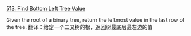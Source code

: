 [513. Find Bottom Left Tree Value](https://leetcode.cn/problems/find-bottom-left-tree-value/)

Given the root of a binary tree, return the leftmost value in the last row of the tree.
翻译：给定一个二叉树的根，返回树最底层最左边的值
